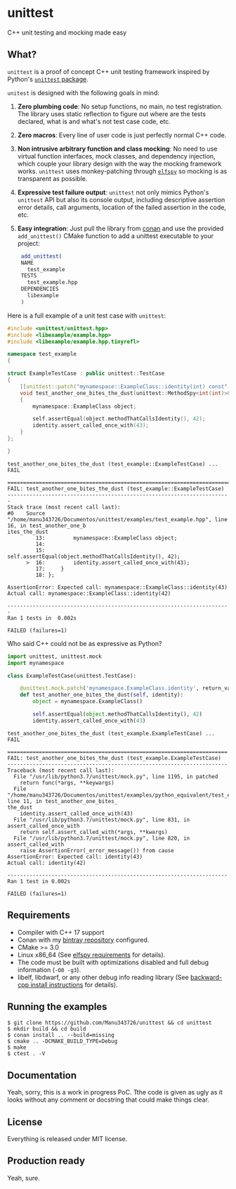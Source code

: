 # unittest

C++ unit testing and mocking made easy

## What?

`unittest` is a proof of concept C++ unit testing framework inspired by
Python's [`unittest`
package](https://docs.python.org/3/library/unittest.html). 

`unitest` is designed with the following goals in mind:

1. **Zero plumbing code**: No setup functions, no main, no test
   registration. The library uses static reflection to figure out where
   are the tests declared, what is and what's not test case code, etc.

2. **Zero macros**: Every line of user code is just perfectly normal C++
   code.

3. **Non intrusive arbitrary function and class mocking**: No need to use
   virtual function interfaces, mock classes, and dependency injection,
   which couple your library design with the way the mocking framework
   works. `unittest` uses monkey-patching through
   [`elfspy`](https://github.com/Manu343726/elfspy) so mocking is as
   transparent as possible.

4. **Expressive test failure output**: `unittest` not only mimics Python's
   `unittest` API but also its console output, including descriptive
   assertion error details, call arguments, location of the failed
   assertion in the code, etc.


5. **Easy integration**: Just pull the library from [conan](https://conan.io/)
   and use the provided `add_unittest()` CMake function to add a unittest
   executable to your project:

   ``` cmake
    add_unittest(
    NAME
      test_example
    TESTS
      test_example.hpp
    DEPENDENCIES
      libexample
    )
   ```

Here is a full example of a unit test case with `unittest`:

``` cpp
#include <unittest/unittest.hpp>
#include <libexample/example.hpp>
#include <libexample/example.hpp.tinyrefl>

namespace test_example
{

struct ExampleTestCase : public unittest::TestCase
{
    [[unittest::patch("mynamespace::ExampleClass::identity(int) const", return_value=42)]]
    void test_another_one_bites_the_dust(unittest::MethodSpy<int(int)>& identity)
    {
        mynamespace::ExampleClass object;

        self.assertEqual(object.methodThatCallsIdentity(), 42);
        identity.assert_called_once_with(43);
    }
};

}
```

``` shell
test_another_one_bites_the_dust (test_example::ExampleTestCase) ... FAIL

=======================================================================
FAIL: test_another_one_bites_the_dust (test_example::ExampleTestCase)
-----------------------------------------------------------------------
Stack trace (most recent call last):
#0    Source "/home/manu343726/Documentos/unittest/examples/test_example.hpp", line 16, in test_another_one_b
ites_the_dust
         13:         mynamespace::ExampleClass object;
         14: 
         15:         self.assertEqual(object.methodThatCallsIdentity(), 42);
      >  16:         identity.assert_called_once_with(43);
         17:     }
         18: };

AssertionError: Expected call: mynamespace::ExampleClass::identity(43)
Actual call: mynamespace::ExampleClass::identity(42)

-----------------------------------------------------------------------
Ran 1 tests in  0.002s

FAILED (failures=1)
```

Who said C++ could not be as expressive as Python?

``` python
import unittest, unittest.mock
import mynamespace

class ExampleTestCase(unittest.TestCase):

    @unittest.mock.patch('mynamespace.ExampleClass.identity', return_value=42)
    def test_another_one_bites_the_dust(self, identity):
        object = mynamespace.ExampleClass()

        self.assertEqual(object.methodThatCallsIdentity(), 42)
        identity.assert_called_once_with(43)
```

``` shell
test_another_one_bites_the_dust (test_example.ExampleTestCase) ... FAIL

======================================================================
FAIL: test_another_one_bites_the_dust (test_example.ExampleTestCase)
----------------------------------------------------------------------
Traceback (most recent call last):
  File "/usr/lib/python3.7/unittest/mock.py", line 1195, in patched
    return func(*args, **keywargs)
  File "/home/manu343726/Documentos/unittest/examples/python_equivalent/test_example.py", line 11, in test_another_one_bites_
the_dust
    identity.assert_called_once_with(43)
  File "/usr/lib/python3.7/unittest/mock.py", line 831, in assert_called_once_with
    return self.assert_called_with(*args, **kwargs)
  File "/usr/lib/python3.7/unittest/mock.py", line 820, in assert_called_with
    raise AssertionError(_error_message()) from cause
AssertionError: Expected call: identity(43)
Actual call: identity(42)

----------------------------------------------------------------------
Ran 1 test in 0.002s

FAILED (failures=1)
```

## Requirements

 - Compiler with C++ 17 support
 - Conan with my [bintray repository](https://bintray.com/beta/#/manu343726/conan-packages?tab=packages) configured.
 - CMake >= 3.0
 - Linux x86_64 (See [elfspy requirements](https://github.com/mollismerx/elfspy/wiki/Dependencies) for details).
 - The code must be built with optimizations disabled and full debug information
   (`-O0 -g3`).
 - libelf, libdwarf, or any other debug info reading library (See [backward-cpp
   install instructions](https://github.com/bombela/backward-cpp#libraries-to-read-the-debug-info) for details).

## Running the examples

``` shell
$ git clone https://github.com/Manu343726/unittest && cd unittest
$ mkdir build && cd build
$ conan install .. --build=missing
$ cmake .. -DCMAKE_BUILD_TYPE=Debug
$ make
$ ctest . -V
```

## Documentation

Yeah, sorry, this is a work in progress PoC. Tthe code is given as ugly as it
looks without any comment or docstring that could make things clear.

## License

Everything is released under MIT license.

## Production ready

Yeah, sure.
